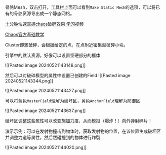 
骨骼Mesh，双击打开，工具栏上面可以看到`Make Static Mesh`的选项，可以将已有的骨骼资源导出成一个静态网格。

[十分钟快速掌握chaos破碎效果 学习视频](https://www.bilibili.com/video/BV1Hb4y1T7QE/?vd_source=8d93ec62138c112af1ea8d6ccf035cb1)

[Chaos官方基础教学](https://www.bilibili.com/video/BV1iJ4m187PF?p=1&vd_source=8d93ec62138c112af1ea8d6ccf035cb1)

Cluster即簇破碎，会根据给定的点，在点附近密集型破碎小块。

引擎中的默认资源，好像可以设置坚硬部分的框体

![[Pasted image 20240521143148.png]]

然后可以对破碎模型的属性中设置已创建的Field
![[Pasted image 20240521143344.png]]

![[Pasted image 20240521143427.png]]

可以将蓝色`MasterField`理解为破坏区，黄色`AnchorField`理解为防御区

![[Pasted image 20240521143637.png]]

破坏区调整这些属性可以改变施加力度，从而模拟（爆炸！）向外弹射碎片！

演示示例：可以在发射物撞击到物体时，获取发射物的位置，在该位置生成破坏区并调整力道等属性，然后然碰撞到的物体进行炸裂

![[Pasted image 20240521144020.png]]